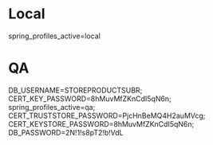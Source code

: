 # Local

spring_profiles_active=local

# QA

DB_USERNAME=STOREPRODUCTSUBR;
CERT_KEY_PASSWORD=8hMuvMfZKnCdI5qN6n;
spring_profiles_active=qa;
CERT_TRUSTSTORE_PASSWORD=PjcHnBeMQ4H2auMVcg;
CERT_KEYSTORE_PASSWORD=8hMuvMfZKnCdI5qN6n;
DB_PASSWORD=2N!1!s8pT2!b!VdL